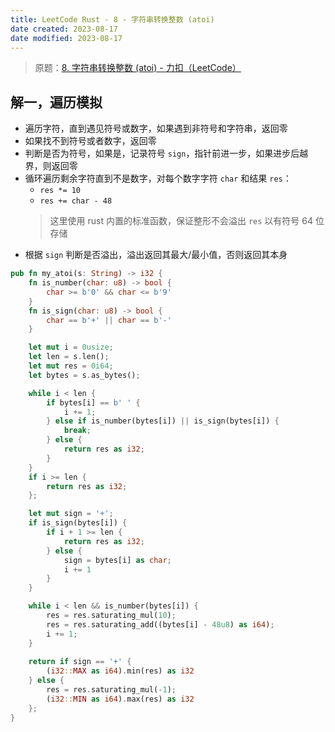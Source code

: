 ```yaml
---
title: LeetCode Rust - 8 - 字符串转换整数 (atoi)
date created: 2023-08-17
date modified: 2023-08-17
---
```


> 原题：[8. 字符串转换整数 (atoi) - 力扣（LeetCode）](https://leetcode.cn/problems/string-to-integer-atoi/)

## 解一，遍历模拟

- 遍历字符，直到遇见符号或数字，如果遇到非符号和字符串，返回零
- 如果找不到符号或者数字，返回零
- 判断是否为符号，如果是，记录符号 `sign`，指针前进一步，如果进步后越界，则返回零
- 循环遍历剩余字符直到不是数字，对每个数字字符 `char` 和结果 `res`：
	- `res *= 10`
	- `res += char - 48`
	> 这里使用 rust 内置的标准函数，保证整形不会溢出
	> `res` 以有符号 64 位存储
- 根据 `sign` 判断是否溢出，溢出返回其最大/最小值，否则返回其本身

```rust
pub fn my_atoi(s: String) -> i32 {
	fn is_number(char: u8) -> bool {
		char >= b'0' && char <= b'9'
	}
	fn is_sign(char: u8) -> bool {
		char == b'+' || char == b'-'
	}

	let mut i = 0usize;
	let len = s.len();
	let mut res = 0i64;
	let bytes = s.as_bytes();

	while i < len {
		if bytes[i] == b' ' {
			i += 1;
		} else if is_number(bytes[i]) || is_sign(bytes[i]) {
			break;
		} else {
			return res as i32;
		}
	}
	if i >= len {
		return res as i32;
	};

	let mut sign = '+';
	if is_sign(bytes[i]) {
		if i + 1 >= len {
			return res as i32;
		} else {
			sign = bytes[i] as char;
			i += 1
		}
	}

	while i < len && is_number(bytes[i]) {
		res = res.saturating_mul(10);
		res = res.saturating_add((bytes[i] - 48u8) as i64);
		i += 1;
	}
	
	return if sign == '+' {
		(i32::MAX as i64).min(res) as i32
	} else {
		res = res.saturating_mul(-1);
		(i32::MIN as i64).max(res) as i32
	};
}
```